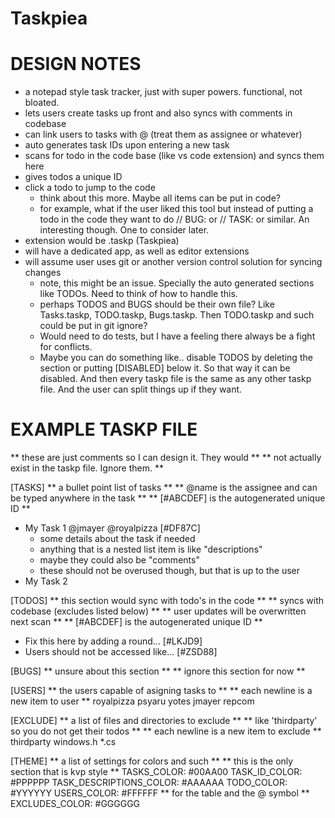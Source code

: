 # Taskpiea

# DESIGN NOTES
- a notepad style task tracker, just with super powers. functional, not bloated.
- lets users create tasks up front and also syncs with comments in codebase
- can link users to tasks with @ (treat them as assignee or whatever)
- auto generates task IDs upon entering a new task
- scans for todo in the code base (like vs code extension) and syncs them here
- gives todos a unique ID
- click a todo to jump to the code
	- think about this more. Maybe all items can be put in code?
	- for example, what if the user liked this tool but instead of putting a todo in the code they want to do // BUG: or // TASK: or similar. An interesting though. One to consider later.
- extension would be .taskp (Taskpiea)
- will have a dedicated app, as well as editor extensions
- will assume user uses git or another version control solution for syncing changes
	- note, this might be an issue. Specially the auto generated sections like TODOs. Need to think of how to handle this.
	- perhaps TODOS and BUGS should be their own file? Like Tasks.taskp, TODO.taskp, Bugs.taskp. Then TODO.taskp and such could be put in git ignore?
	- Would need to do tests, but I have a feeling there always be a fight for conflicts.
	- Maybe you can do something like.. disable TODOS by deleting the section or putting [DISABLED] below it. So that way it can be disabled. And then every taskp file is the same as any other taskp file. And the user can split things up if they want.

# EXAMPLE TASKP FILE
** these are just comments so I can design it. They would **
** not actually exist in the taskp file. Ignore them. **

[TASKS]
** a bullet point list of tasks **
** @name is the assignee and can be typed anywhere in the task **
** [#ABCDEF] is the autogenerated unique ID **
- My Task 1 @jmayer @royalpizza [#DF87C]
	- some details about the task if needed
	- anything that is a nested list item is like "descriptions"
	- maybe they could also be "comments"
	- these should not be overused though, but that is up to the user
- My Task 2

[TODOS]
** this section would sync with todo's in the code **
** syncs with codebase (excludes listed below) **
** user updates will be overwritten next scan **
** [#ABCDEF] is the autogenerated unique ID **
- Fix this here by adding a round... [#LKJD9]
- Users should not be accessed like... [#ZSD88]

[BUGS]
** unsure about this section **
** ignore this section for now **

[USERS]
** the users capable of asigning tasks to **
** each newline is a new item to user **
royalpizza
psyaru
yotes
jmayer
repcom

[EXCLUDE]
** a list of files and directories to exclude **
** like 'thirdparty' so you do not get their todos **
** each newline is a new item to exclude **
thirdparty
windows.h
*.cs

[THEME]
** a list of settings for colors and such **
** this is the only section that is kvp style **
TASKS_COLOR: #00AA00
TASK_ID_COLOR: #PPPPPP
TASK_DESCRIPTIONS_COLOR: #AAAAAA
TODO_COLOR: #YYYYYY
USERS_COLOR: #FFFFFF ** for the table and the @ symbol **
EXCLUDES_COLOR: #GGGGGG